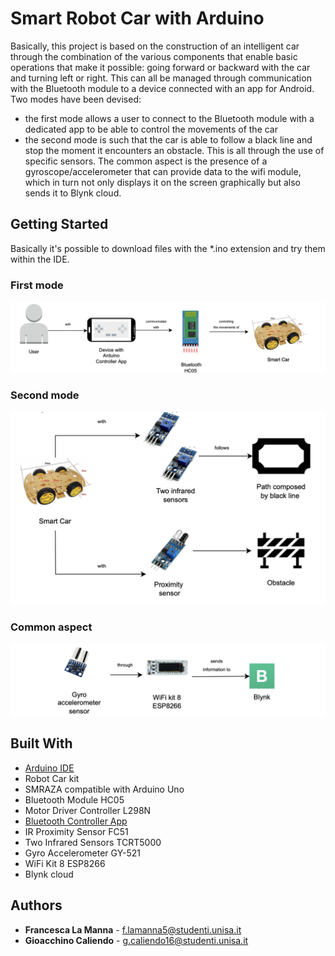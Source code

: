 # Smart Robot Car with Arduino 

Basically, this project is based on the construction of an intelligent car through the combination of the various components that enable basic operations that make it possible: going forward or backward with the car and turning left or right. This can all be managed through communication with the Bluetooth module to a device connected with an app for Android. Two modes have been devised:
 - the first mode allows a user to connect to the Bluetooth module with a dedicated app to be able to control the movements of the car 
 - the second mode is such that the car is able to follow a black line and stop the moment it encounters an obstacle. This is all through the use of specific sensors. 
The common aspect is the presence of a gyroscope/accelerometer that can provide data to the wifi module, which in turn not only displays it on the screen graphically but also sends it to Blynk cloud.

## Getting Started

Basically it's possible to download files with the *.ino extension and try them within the IDE. 

### First mode

![diagram](https://github.com/LamFra/Smart-Robot-Car-Arduino/blob/main/img/firstmode.png?raw=true)

### Second mode

![diagram](https://github.com/LamFra/Smart-Robot-Car-Arduino/blob/main/img/secondmode.png?raw=true)

### Common aspect

![diagram](https://github.com/LamFra/Smart-Robot-Car-Arduino/blob/main/img/commonaspect.png?raw=true)

## Built With

  - [Arduino IDE](https://www.arduino.cc/en/software)
  - Robot Car kit
  - SMRAZA compatible with Arduino Uno 
  - Bluetooth Module HC05
  - Motor Driver Controller L298N
  - [Bluetooth Controller App](https://play.google.com/store/apps/details?id=com.giumig.apps.bluetoothserialmonitor)
  - IR Proximity Sensor FC51
  - Two Infrared Sensors TCRT5000
  - Gyro Accelerometer GY-521
  - WiFi Kit 8 ESP8266
  - Blynk cloud

## Authors

  - **Francesca La Manna** - f.lamanna5@studenti.unisa.it
  - **Gioacchino Caliendo** - g.caliendo16@studenti.unisa.it
